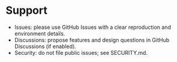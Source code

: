 # Support

- Issues: please use GitHub Issues with a clear reproduction and environment details.
- Discussions: propose features and design questions in GitHub Discussions (if enabled).
- Security: do not file public issues; see SECURITY.md.
